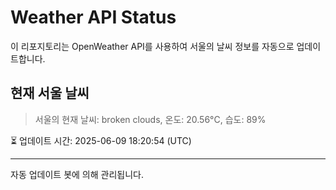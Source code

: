 
# Weather API Status

이 리포지토리는 OpenWeather API를 사용하여 서울의 날씨 정보를 자동으로 업데이트합니다.

## 현재 서울 날씨
> 서울의 현재 날씨: broken clouds, 온도: 20.56°C, 습도: 89%

⏳ 업데이트 시간: 2025-06-09 18:20:54 (UTC)

---
자동 업데이트 봇에 의해 관리됩니다.
